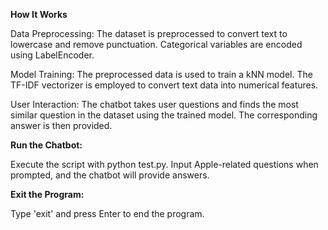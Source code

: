 **How It Works**

Data Preprocessing:
The dataset is preprocessed to convert text to lowercase and remove punctuation.
Categorical variables are encoded using LabelEncoder.

Model Training:
The preprocessed data is used to train a kNN model.
The TF-IDF vectorizer is employed to convert text data into numerical features.

User Interaction:
The chatbot takes user questions and finds the most similar question in the dataset using the trained model.
The corresponding answer is then provided.


**Run the Chatbot:**

Execute the script with python test.py.
Input Apple-related questions when prompted, and the chatbot will provide answers.

**Exit the Program:**

Type 'exit' and press Enter to end the program.
